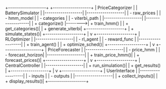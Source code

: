 +-------------------+         +-------------------+
| PriceCategorizer  |         | BatterySimulator  |
|-------------------|         |-------------------|
| - raw_prices      |         | - hmm_model       |
| - categories      |         | - viterbi_path    |
|-------------------|         |-------------------|
| + categorize()    |-------->| + train_hmm()     |
| + get_categories()|         | + generate_viterbi|
+-------------------+         | + simulate_states()|
                              +-------------------+
                                     |
                                     v
                          +-------------------+
                          | RLOptimizer       |
                          |-------------------|
                          | - rl_agent        |
                          | - reward_func     |
                          |-------------------|
                          | + train_agent()   |
                          | + optimize_sched()|
                          +-------------------+
                                     |
                                     v
                          +-------------------+
                          | PriceForecaster   |
                          |-------------------|
                          | - price_hmm       |
                          | - forecast_horizon|
                          |-------------------|
                          | + train_price_hmm()|
                          | + forecast_prices()|
                          +-------------------+
                                     |
                                     v
                          +-------------------+
                          | CentralController |
                          |-------------------|
                          | + run_simulation()|
                          | + get_results()   |
                          +-------------------+
                                     |
                                     v
                          +-------------------+
                          | UserInterface     |
                          |-------------------|
                          | - inputs          |
                          | - outputs         |
                          |-------------------|
                          | + collect_inputs()|
                          | + display_results()|
                          +-------------------+

